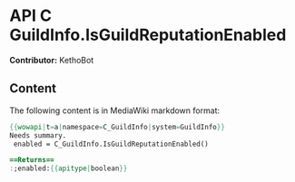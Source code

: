# API C GuildInfo.IsGuildReputationEnabled

**Contributor:** KethoBot

## Content

The following content is in MediaWiki markdown format:

```mediawiki
{{wowapi|t=a|namespace=C_GuildInfo|system=GuildInfo}}
Needs summary.
 enabled = C_GuildInfo.IsGuildReputationEnabled()

==Returns==
:;enabled:{{apitype|boolean}}
```